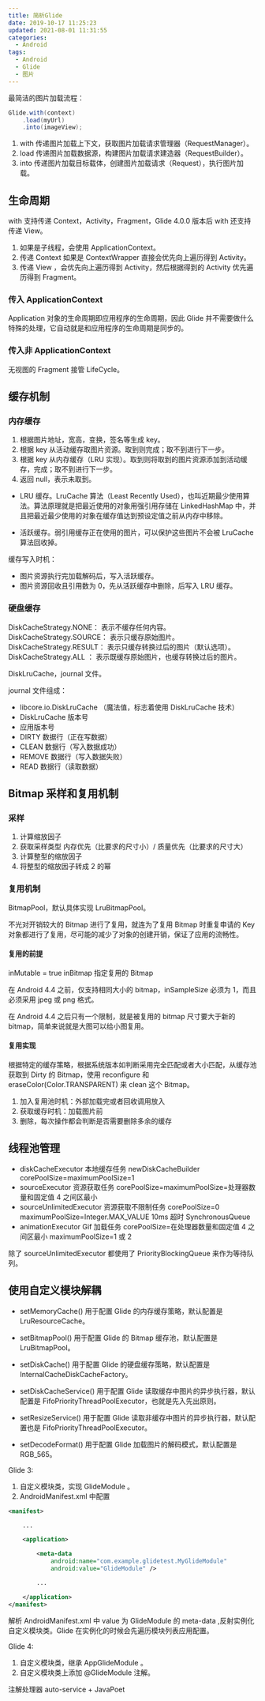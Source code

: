 ```yaml
---
title: 简析Glide
date: 2019-10-17 11:25:23
updated: 2021-08-01 11:31:55
categories:
  - Android
tags:
  - Android
  - Glide
  - 图片
---
```


最简洁的图片加载流程：

```java
Glide.with(context)
    .load(myUrl)
    .into(imageView);
```

1. with 传递图片加载上下文，获取图片加载请求管理器（RequestManager）。
2. load 传递图片加载数据源，构建图片加载请求建造器（RequestBuilder）。
3. into 传递图片加载目标载体，创建图片加载请求（Request），执行图片加载。

## 生命周期

with 支持传递 Context，Activity，Fragment，Glide 4.0.0 版本后 with 还支持传递 View。

1. 如果是子线程，会使用 ApplicationContext。
2. 传递 Context 如果是 ContextWrapper 直接会优先向上遍历得到 Activity。
3. 传递 View ，会优先向上遍历得到 Activity，然后根据得到的 Activity 优先遍历得到 Fragment。

### 传入 ApplicationContext

Application 对象的生命周期即应用程序的生命周期，因此 Glide 并不需要做什么特殊的处理，它自动就是和应用程序的生命周期是同步的。

### 传入非 ApplicationContext

无视图的 Fragment 接管 LifeCycle。

## 缓存机制

### 内存缓存

1. 根据图片地址，宽高，变换，签名等生成 key。
2. 根据 key 从活动缓存取图片资源。取到则完成；取不到进行下一步。
3. 根据 key 从内存缓存（LRU 实现）。取到则将取到的图片资源添加到活动缓存，完成；取不到进行下一步。
4. 返回 null，表示未取到。

- LRU 缓存。LruCache 算法（Least Recently Used），也叫近期最少使用算法。算法原理就是把最近使用的对象用强引用存储在 LinkedHashMap 中，并且把最近最少使用的对象在缓存值达到预设定值之前从内存中移除。

- 活跃缓存。弱引用缓存正在使用的图片，可以保护这些图片不会被 LruCache 算法回收掉。

缓存写入时机：

- 图片资源执行完加载解码后，写入活跃缓存。
- 图片资源回收且引用数为 0，先从活跃缓存中删除，后写入 LRU 缓存。

### 硬盘缓存

DiskCacheStrategy.NONE： 表示不缓存任何内容。
DiskCacheStrategy.SOURCE： 表示只缓存原始图片。
DiskCacheStrategy.RESULT： 表示只缓存转换过后的图片（默认选项）。
DiskCacheStrategy.ALL ： 表示既缓存原始图片，也缓存转换过后的图片。

DiskLruCache，journal 文件。

journal 文件组成：

- libcore.io.DiskLruCache （魔法值，标志着使用 DiskLruCache 技术）
- DiskLruCache 版本号
- 应用版本号
- DIRTY 数据行（正在写数据）
- CLEAN 数据行（写入数据成功）
- REMOVE 数据行（写入数据失败）
- READ 数据行（读取数据）

## Bitmap 采样和复用机制

### 采样

1. 计算缩放因子
2. 获取采样类型 内存优先（比要求的尺寸小）/ 质量优先（比要求的尺寸大）
3. 计算整型的缩放因子
4. 将整型的缩放因子转成 2 的幂

### 复用机制

BitmapPool，默认具体实现 LruBitmapPool。

不光对开销较大的 Bitmap 进行了复用，就连为了复用 Bitmap 时重复申请的 Key 对象都进行了复用，尽可能的减少了对象的创建开销，保证了应用的流畅性。

#### 复用的前提

inMutable = true
inBitmap 指定复用的 Bitmap

在 Android 4.4 之前，仅支持相同大小的 bitmap，inSampleSize 必须为 1，而且必须采用 jpeg 或 png 格式。

在 Android 4.4 之后只有一个限制，就是被复用的 bitmap 尺寸要大于新的 bitmap，简单来说就是大图可以给小图复用。

#### 复用实现

根据特定的缓存策略，根据系统版本如判断采用完全匹配或者大小匹配，从缓存池获取到 Dirty 的 Bitmap，使用 reconfigure 和 eraseColor(Color.TRANSPARENT) 来 clean 这个 Bitmap。

1. 加入复用池时机：外部加载完或者回收调用放入
2. 获取缓存时机：加载图片前
3. 删除，每次操作都会判断是否需要删除多余的缓存

## 线程池管理

- diskCacheExecutor 本地缓存任务 newDiskCacheBuilder corePoolSize=maximumPoolSize=1
- sourceExecutor 资源获取任务 corePoolSize=maximumPoolSize=处理器数量和固定值 4 之间区最小
- sourceUnlimitedExecutor 资源获取不限制任务 corePoolSize=0 maximumPoolSize=Integer.MAX_VALUE 10ms 超时 SynchronousQueue
- animationExecutor Gif 加载任务 corePoolSize=在处理器数量和固定值 4 之间区最小 maximumPoolSize=1 或 2

除了 sourceUnlimitedExecutor 都使用了 PriorityBlockingQueue 来作为等待队列。

## 使用自定义模块解耦

- setMemoryCache()
  用于配置 Glide 的内存缓存策略，默认配置是 LruResourceCache。

- setBitmapPool()
  用于配置 Glide 的 Bitmap 缓存池，默认配置是 LruBitmapPool。

- setDiskCache()
  用于配置 Glide 的硬盘缓存策略，默认配置是 InternalCacheDiskCacheFactory。

- setDiskCacheService()
  用于配置 Glide 读取缓存中图片的异步执行器，默认配置是 FifoPriorityThreadPoolExecutor，也就是先入先出原则。

- setResizeService()
  用于配置 Glide 读取非缓存中图片的异步执行器，默认配置也是 FifoPriorityThreadPoolExecutor。

- setDecodeFormat()
  用于配置 Glide 加载图片的解码模式，默认配置是 RGB_565。

Glide 3:

1. 自定义模块类，实现 GlideModule 。
2. AndroidManifest.xml 中配置

```xml
<manifest>

    ...

    <application>

        <meta-data
            android:name="com.example.glidetest.MyGlideModule"
            android:value="GlideModule" />

        ...

    </application>
</manifest>
```

解析 AndroidManifest.xml 中 value 为 GlideModule 的 meta-data ,反射实例化自定义模块类。Glide 在实例化的时候会先遍历模块列表应用配置。

Glide 4:

1. 自定义模块类，继承 AppGlideModule 。
2. 自定义模块类上添加 @GlideModule 注解。

注解处理器 auto-service + JavaPoet
